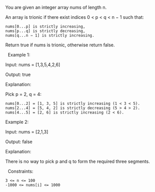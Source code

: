 You are given an integer array nums of length n.

An array is trionic if there exist indices 0 < p < q < n − 1 such that:


	nums[0...p] is strictly increasing,
	nums[p...q] is strictly decreasing,
	nums[q...n − 1] is strictly increasing.


Return true if nums is trionic, otherwise return false.

 
Example 1:


Input: nums = [1,3,5,4,2,6]

Output: true

Explanation:

Pick p = 2, q = 4:


	nums[0...2] = [1, 3, 5] is strictly increasing (1 < 3 < 5).
	nums[2...4] = [5, 4, 2] is strictly decreasing (5 > 4 > 2).
	nums[4...5] = [2, 6] is strictly increasing (2 < 6).



Example 2:


Input: nums = [2,1,3]

Output: false

Explanation:

There is no way to pick p and q to form the required three segments.


 
Constraints:


	3 <= n <= 100
	-1000 <= nums[i] <= 1000

